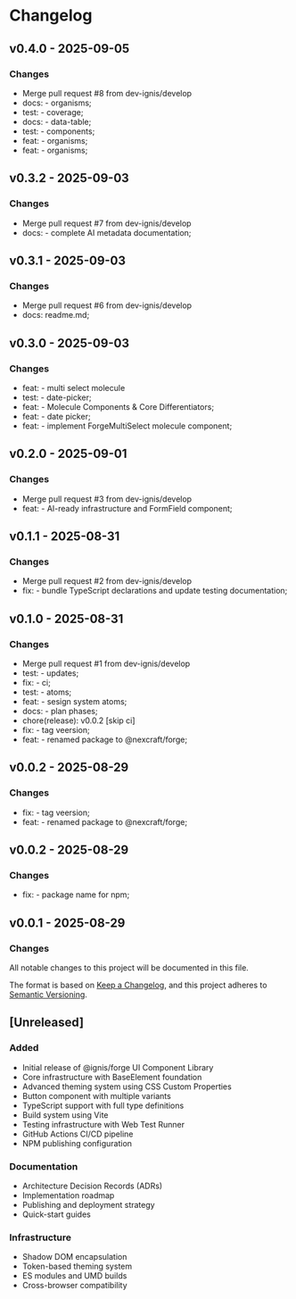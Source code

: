 # Changelog

## v0.4.0 - 2025-09-05

### Changes
- Merge pull request #8 from dev-ignis/develop
- docs: - organisms;
- test: - coverage;
- docs: - data-table;
- test: - components;
- feat: - organisms;
- feat: - organisms;
## v0.3.2 - 2025-09-03

### Changes
- Merge pull request #7 from dev-ignis/develop
- docs: - complete AI metadata documentation;
## v0.3.1 - 2025-09-03

### Changes
- Merge pull request #6 from dev-ignis/develop
- docs: readme.md;
## v0.3.0 - 2025-09-03

### Changes
- feat: - multi select molecule
- test: - date-picker;
- feat: - Molecule Components & Core Differentiators;
- feat: - date picker;
- feat: - implement ForgeMultiSelect molecule component;
## v0.2.0 - 2025-09-01

### Changes
- Merge pull request #3 from dev-ignis/develop
- feat: - AI-ready infrastructure and FormField component;
## v0.1.1 - 2025-08-31

### Changes
- Merge pull request #2 from dev-ignis/develop
- fix: - bundle TypeScript declarations and update testing documentation;
## v0.1.0 - 2025-08-31

### Changes
- Merge pull request #1 from dev-ignis/develop
- test: - updates;
- fix: - ci;
- test: - atoms;
- feat: - sesign system atoms;
- docs: - plan phases;
- chore(release): v0.0.2 [skip ci]
- fix: - tag veersion;
- feat: - renamed package to @nexcraft/forge;
## v0.0.2 - 2025-08-29

### Changes
- fix: - tag veersion;
- feat: - renamed package to @nexcraft/forge;
## v0.0.2 - 2025-08-29

### Changes
- fix: - package name for npm;
## v0.0.1 - 2025-08-29

### Changes

All notable changes to this project will be documented in this file.

The format is based on [Keep a Changelog](https://keepachangelog.com/en/1.0.0/),
and this project adheres to [Semantic Versioning](https://semver.org/spec/v2.0.0.html).

## [Unreleased]

### Added
- Initial release of @ignis/forge UI Component Library
- Core infrastructure with BaseElement foundation
- Advanced theming system using CSS Custom Properties
- Button component with multiple variants
- TypeScript support with full type definitions
- Build system using Vite
- Testing infrastructure with Web Test Runner
- GitHub Actions CI/CD pipeline
- NPM publishing configuration

### Documentation
- Architecture Decision Records (ADRs)
- Implementation roadmap
- Publishing and deployment strategy
- Quick-start guides

### Infrastructure
- Shadow DOM encapsulation
- Token-based theming system
- ES modules and UMD builds
- Cross-browser compatibility